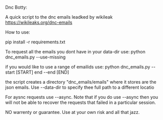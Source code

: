 Dnc Botty:

A quick script to the dnc emails leadked by wikileak 
https://wikileaks.org/dnc-emails

How to use:

pip install -r requirements.txt

To request all the emails you dont have in your data-dir use:
python dnc_emails.py --use-missing

if you would like to use a range of emailids use:
python dnc_emails.py --start [START] end --end [END]

the script creates a directory "dnc_emails/emails" where it stores are the 
json emails. Use --data-dir to specify thee full path to a different locatio

For aysnc requests use --async. Note that if you do use --async then you will not be able to recover the requests that failed in a particular session.

NO warrenty or guarantee. Use at your own risk and all that jazz.


